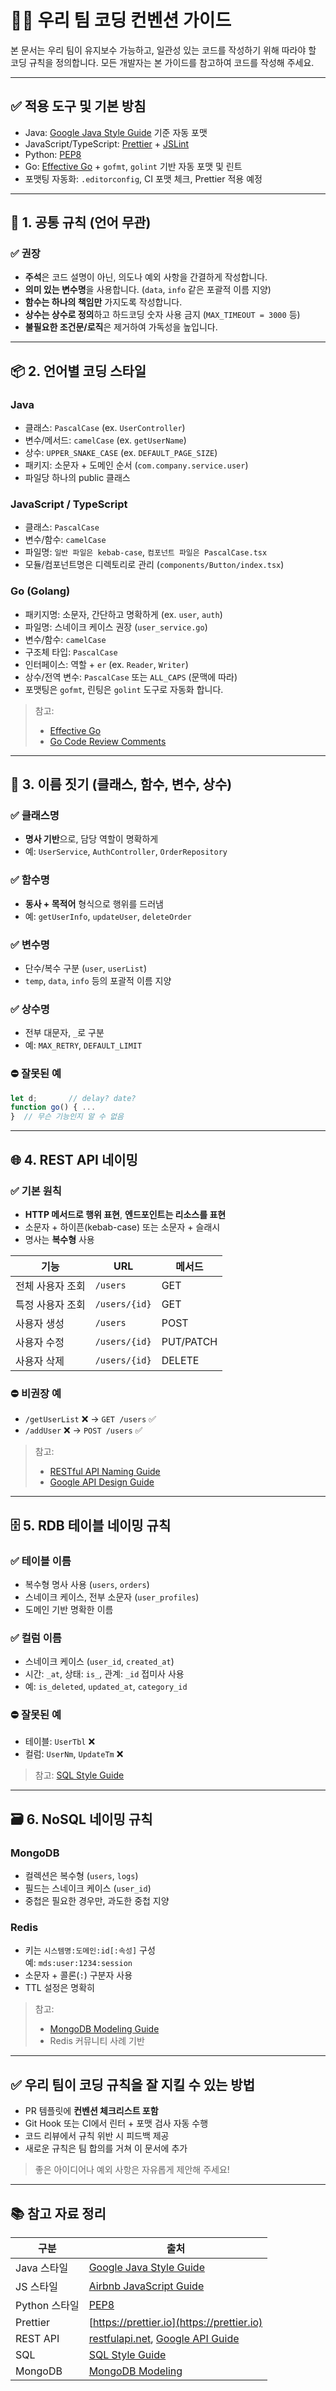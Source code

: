 # 🧑‍💻 우리 팀 코딩 컨벤션 가이드

본 문서는 우리 팀이 유지보수 가능하고, 일관성 있는 코드를 작성하기 위해 따라야 할 코딩 규칙을 정의합니다. 모든 개발자는 본 가이드를 참고하여 코드를 작성해 주세요.

---

## ✅ 적용 도구 및 기본 방침

- Java: [Google Java Style Guide](https://google.github.io/styleguide/javaguide.html) 기준 자동 포맷
- JavaScript/TypeScript: [Prettier](https://prettier.io/) + [JSLint](https://www.jslint.com/)
- Python: [PEP8](https://peps.python.org/pep-0008/)
- Go: [Effective Go](https://go.dev/doc/effective_go) + `gofmt`, `golint` 기반 자동 포맷 및 린트
- 포맷팅 자동화: `.editorconfig`, CI 포맷 체크, Prettier 적용 예정

---

## 📌 1. 공통 규칙 (언어 무관)

### ✅ 권장

- **주석**은 코드 설명이 아닌, 의도나 예외 사항을 간결하게 작성합니다.
- **의미 있는 변수명**을 사용합니다. (`data`, `info` 같은 포괄적 이름 지양)
- **함수는 하나의 책임만** 가지도록 작성합니다.
- **상수는 상수로 정의**하고 하드코딩 숫자 사용 금지 (`MAX_TIMEOUT = 3000` 등)
- **불필요한 조건문/로직**은 제거하여 가독성을 높입니다.

---

## 📦 2. 언어별 코딩 스타일

### Java

- 클래스: `PascalCase` (ex. `UserController`)
- 변수/메서드: `camelCase` (ex. `getUserName`)
- 상수: `UPPER_SNAKE_CASE` (ex. `DEFAULT_PAGE_SIZE`)
- 패키지: 소문자 + 도메인 순서 (`com.company.service.user`)
- 파일당 하나의 public 클래스

### JavaScript / TypeScript

- 클래스: `PascalCase`
- 변수/함수: `camelCase`
- 파일명: `일반 파일은 kebab-case`, `컴포넌트 파일은 PascalCase.tsx`
- 모듈/컴포넌트명은 디렉토리로 관리 (`components/Button/index.tsx`)

### Go (Golang)

- 패키지명: 소문자, 간단하고 명확하게 (ex. `user`, `auth`)
- 파일명: 스네이크 케이스 권장 (`user_service.go`)
- 변수/함수: `camelCase`
- 구조체 타입: `PascalCase`
- 인터페이스: 역할 + `er` (ex. `Reader`, `Writer`)
- 상수/전역 변수: `PascalCase` 또는 `ALL_CAPS` (문맥에 따라)
- 포맷팅은 `gofmt`, 린팅은 `golint` 도구로 자동화 합니다.

> 참고:
> - [Effective Go](https://go.dev/doc/effective_go)
> - [Go Code Review Comments](https://github.com/golang/go/wiki/CodeReviewComments)

---

## 🧱 3. 이름 짓기 (클래스, 함수, 변수, 상수)

### ✅ 클래스명

- **명사 기반**으로, 담당 역할이 명확하게
- 예: `UserService`, `AuthController`, `OrderRepository`

### ✅ 함수명

- **동사 + 목적어** 형식으로 행위를 드러냄
- 예: `getUserInfo`, `updateUser`, `deleteOrder`

### ✅ 변수명

- 단수/복수 구분 (`user`, `userList`)
- `temp`, `data`, `info` 등의 포괄적 이름 지양

### ✅ 상수명

- 전부 대문자, `_`로 구분
- 예: `MAX_RETRY`, `DEFAULT_LIMIT`

### ⛔ 잘못된 예

```js
let d;       // delay? date?
function go() { ...
}  // 무슨 기능인지 알 수 없음
```

---

## 🌐 4. REST API 네이밍

### ✅ 기본 원칙

- **HTTP 메서드로 행위 표현**, **엔드포인트는 리소스를 표현**
- 소문자 + 하이픈(kebab-case) 또는 소문자 + 슬래시
- 명사는 **복수형** 사용

| 기능        | URL           | 메서드       |
|-----------|---------------|-----------|
| 전체 사용자 조회 | `/users`      | GET       |
| 특정 사용자 조회 | `/users/{id}` | GET       |
| 사용자 생성    | `/users`      | POST      |
| 사용자 수정    | `/users/{id}` | PUT/PATCH |
| 사용자 삭제    | `/users/{id}` | DELETE    |

### ⛔ 비권장 예

- `/getUserList` ❌ → `GET /users` ✅
- `/addUser` ❌ → `POST /users` ✅

> 참고:
> - [RESTful API Naming Guide](https://restfulapi.net/resource-naming/)
> - [Google API Design Guide](https://cloud.google.com/apis/design/naming_convention)

---

## 🗄️ 5. RDB 테이블 네이밍 규칙

### ✅ 테이블 이름

- 복수형 명사 사용 (`users`, `orders`)
- 스네이크 케이스, 전부 소문자 (`user_profiles`)
- 도메인 기반 명확한 이름

### ✅ 컬럼 이름

- 스네이크 케이스 (`user_id`, `created_at`)
- 시간: `_at`, 상태: `is_`, 관계: `_id` 접미사 사용
- 예: `is_deleted`, `updated_at`, `category_id`

### ⛔ 잘못된 예

- 테이블: `UserTbl` ❌
- 컬럼: `UserNm`, `UpdateTm` ❌

> 참고: [SQL Style Guide](https://www.sqlstyle.guide/)

---

## 🗃️ 6. NoSQL 네이밍 규칙

### MongoDB

- 컬렉션은 복수형 (`users`, `logs`)
- 필드는 스네이크 케이스 (`user_id`)
- 중첩은 필요한 경우만, 과도한 중첩 지양

### Redis

- 키는 `시스템명:도메인:id[:속성]` 구성  
  예: `mds:user:1234:session`
- 소문자 + 콜론(`:`) 구분자 사용
- TTL 설정은 명확히

> 참고:
> - [MongoDB Modeling Guide](https://www.mongodb.com/docs/manual/core/data-modeling-introduction/)
> - Redis 커뮤니티 사례 기반

---

## ✅ 우리 팀이 코딩 규칙을 잘 지킬 수 있는 방법

- PR 템플릿에 **컨벤션 체크리스트 포함**
- Git Hook 또는 CI에서 린터 + 포맷 검사 자동 수행
- 코드 리뷰에서 규칙 위반 시 피드백 제공
- 새로운 규칙은 팀 합의를 거쳐 이 문서에 추가

> 좋은 아이디어나 예외 사항은 자유롭게 제안해 주세요!

---

## 📚 참고 자료 정리

| 구분         | 출처                                                                                                                                    |
|------------|---------------------------------------------------------------------------------------------------------------------------------------|
| Java 스타일   | [Google Java Style Guide](https://google.github.io/styleguide/javaguide.html)                                                         |
| JS 스타일     | [Airbnb JavaScript Guide](https://github.com/airbnb/javascript)                                                                       |
| Python 스타일 | [PEP8](https://peps.python.org/pep-0008/)                                                                                             |
| Prettier   | [https://prettier.io](https://prettier.io)                                                                                            |
| REST API   | [restfulapi.net](https://restfulapi.net/resource-naming/), [Google API Guide](https://cloud.google.com/apis/design/naming_convention) |
| SQL        | [SQL Style Guide](https://www.sqlstyle.guide/)                                                                                        |
| MongoDB    | [MongoDB Modeling](https://www.mongodb.com/docs/manual/core/data-modeling-introduction/)                                              |

